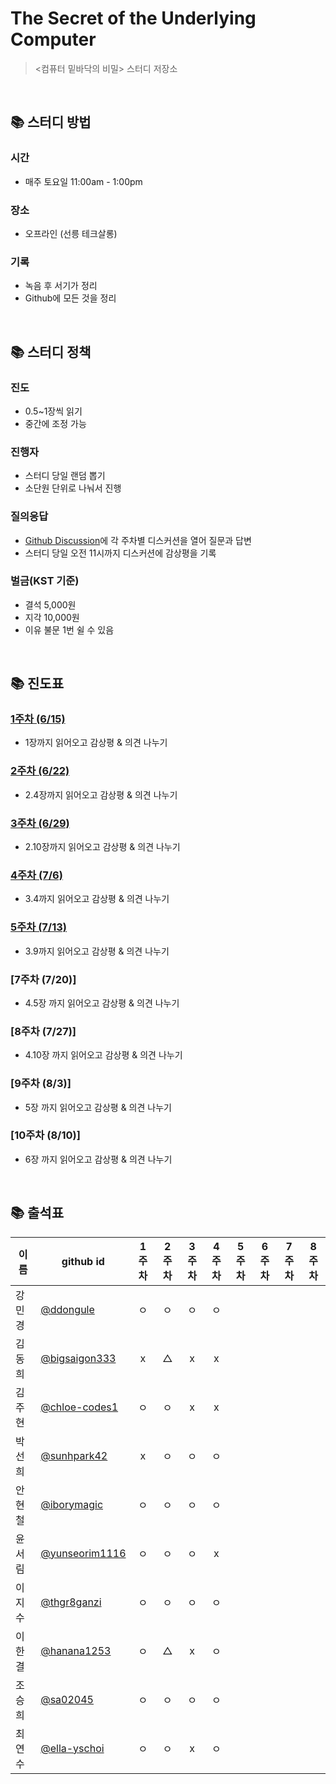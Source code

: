 # The Secret of the Underlying Computer

> <컴퓨터 밑바닥의 비밀> 스터디 저장소

<br/>

## 📚 스터디 방법

### 시간

- 매주 토요일 11:00am - 1:00pm

### 장소

- 오프라인 (선릉 테크살롱)

### 기록

- 녹음 후 서기가 정리
- Github에 모든 것을 정리

<br/>

## 📚 스터디 정책

### 진도

- 0.5~1장씩 읽기
- 중간에 조정 가능

### 진행자

- 스터디 당일 랜덤 뽑기
- 소단원 단위로 나눠서 진행

### 질의응답

- [Github Discussion](https://github.com/elegant-functional-2023/secrets-of-computer/discussions)에 각 주차별 디스커션을 열어 질문과 답변
- 스터디 당일 오전 11시까지 디스커션에 감상평을 기록

### 벌금(KST 기준)

- 결석 5,000원
- 지각 10,000원
- 이유 불문 1번 쉴 수 있음

<br/>

## 📚 진도표

### [1주차 (6/15)](https://github.com/elegant-functional-2023/secrets-of-computer/discussions/3)

- 1장까지 읽어오고 감상평 & 의견 나누기

### [2주차 (6/22)](https://github.com/elegant-functional-2023/secrets-of-computer/discussions/5)

- 2.4장까지 읽어오고 감상평 & 의견 나누기

### [3주차 (6/29)](https://github.com/elegant-functional-2023/secrets-of-computer/discussions/7)

- 2.10장까지 읽어오고 감상평 & 의견 나누기

### [4주차 (7/6)](https://github.com/elegant-functional-2023/secrets-of-computer/discussions/8)

- 3.4까지 읽어오고 감상평 & 의견 나누기

### [5주차 (7/13)](https://github.com/elegant-functional-2023/secrets-of-computer/discussions/9)

- 3.9까지 읽어오고 감상평 & 의견 나누기

### [7주차 (7/20)]

- 4.5장 까지 읽어오고 감상평 & 의견 나누기

### [8주차 (7/27)]

- 4.10장 까지 읽어오고 감상평 & 의견 나누기

### [9주차 (8/3)]

- 5장 까지 읽어오고 감상평 & 의견 나누기

### [10주차 (8/10)]

- 6장 까지 읽어오고 감상평 & 의견 나누기

<br/>

## 📚 출석표

|  이름  |                   github id                        |  1주차  |  2주차  |  3주차  |  4주차  |  5주차  |  6주차  |  7주차  |  8주차  |
| ----- | -------------------------------------------------- | :----: | :----: | :----: | :----: | :----: | :----: | :----: | :----: |
| 강민경 | [@ddongule](https://github.com/ddongule)            |   ㅇ   |   ㅇ   |   ㅇ   |   ㅇ   |      |      |      |      |
| 김동희 | [@bigsaigon333](https://github.com/bigsaigon333)    |   x   |   △    |   x   |   x   |      |      |      |      |
| 김주현 | [@chloe-codes1](https://github.com/chloe-codes1)    |   ㅇ   |   ㅇ   |   x   |   x   |      |      |      |      |
| 박선희 | [@sunhpark42](https://github.com/sunhpark42)        |   x   |   ㅇ   |   ㅇ   |   ㅇ   |      |      |      |      |
| 안현철 | [@iborymagic](https://github.com/iborymagic)        |   ㅇ   |   ㅇ   |   ㅇ   |   ㅇ   |      |      |      |      |
| 윤서림 | [@yunseorim1116](https://github.com/yunseorim1116)  |   ㅇ   |   ㅇ   |   ㅇ   |   x   |      |      |      |      |
| 이지수 | [@thgr8ganzi](https://github.com/thgr8ganzi)        |   ㅇ   |   ㅇ   |   ㅇ   |   ㅇ   |      |      |      |      |
| 이한결 | [@hanana1253](https://github.com/hanana1253)        |   ㅇ   |   △    |   x   |   ㅇ   |      |      |      |      |
| 조승희 | [@sa02045](https://github.com/sa02045)              |   ㅇ   |   ㅇ   |   ㅇ   |   ㅇ   |      |      |      |      |
| 최연수 | [@ella-yschoi](https://github.com/ella-yschoi)      |   ㅇ   |   ㅇ   |   x   |   ㅇ   |      |      |      |      |
